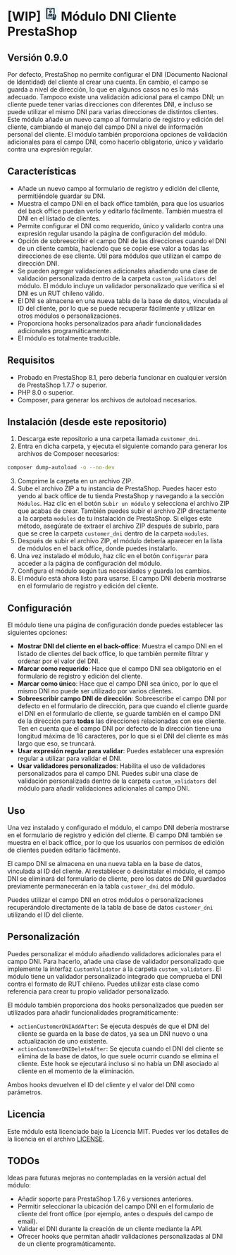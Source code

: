 # [WIP] <img src="logo.png" width="32" height="32" alt="Module logo"> Módulo DNI Cliente PrestaShop

## Versión 0.9.0

Por defecto, PrestaShop no permite configurar el DNI (Documento Nacional de Identidad) del cliente al crear una cuenta.
En cambio, el campo se guarda a nivel de dirección, lo que en algunos casos no es lo más adecuado. Tampoco existe una validación adicional para el campo DNI;
un cliente puede tener varias direcciones con diferentes DNI, e incluso se puede utilizar el mismo DNI para varias direcciones de distintos clientes.
Este módulo añade un nuevo campo al formulario de registro y edición del cliente, cambiando el manejo del campo DNI a nivel de información personal del cliente.
El módulo también proporciona opciones de validación adicionales para el campo DNI, como hacerlo obligatorio, único y validarlo contra una expresión regular.

## Características

- Añade un nuevo campo al formulario de registro y edición del cliente, permitiéndole guardar su DNI.
- Muestra el campo DNI en el back office también, para que los usuarios del back office puedan verlo y editarlo fácilmente. También muestra el DNI en el listado de clientes.
- Permite configurar el DNI como requerido, único y validarlo contra una expresión regular usando la página de configuración del módulo.
- Opción de sobreescribir el campo DNI de las direcciones cuando el DNI de un cliente cambia, haciendo que se copie ese valor a todas las direcciones de ese cliente. Útil para módulos que utilizan el
  campo de dirección DNI.
- Se pueden agregar validaciones adicionales añadiendo una clase de validación personalizada dentro de la carpeta `custom_validators` del módulo. El módulo incluye un validador personalizado que
  verifica si el DNI es un RUT chileno válido.
- El DNI se almacena en una nueva tabla de la base de datos, vinculada al ID del cliente, por lo que se puede recuperar fácilmente y utilizar en otros módulos o personalizaciones.
- Proporciona hooks personalizados para añadir funcionalidades adicionales programáticamente.
- El módulo es totalmente traducible.

## Requisitos

- Probado en PrestaShop 8.1, pero debería funcionar en cualquier versión de PrestaShop 1.7.7 o superior.
- PHP 8.0 o superior.
- Composer, para generar los archivos de autoload necesarios.

## Instalación (desde este repositorio)

1. Descarga este repositorio a una carpeta llamada `customer_dni`.
2. Entra en dicha carpeta, y ejecuta el siguiente comando para generar los archivos de Composer necesarios:

```bash
composer dump-autoload -o --no-dev
```

3. Comprime la carpeta en un archivo ZIP.
4. Sube el archivo ZIP a tu instancia de PrestaShop. Puedes hacer esto yendo al back office de tu tienda PrestaShop y navegando a la sección `Módulos`.
   Haz clic en el botón `Subir un módulo` y selecciona el archivo ZIP que acabas de crear. También puedes subir el archivo ZIP directamente a la carpeta `modules` de tu instalación de PrestaShop.
   Si eliges este método, asegúrate de extraer el archivo ZIP después de subirlo, para que se cree la carpeta `customer_dni` dentro de la carpeta `modules`.
5. Después de subir el archivo ZIP, el módulo debería aparecer en la lista de módulos en el back office, donde puedes instalarlo.
6. Una vez instalado el módulo, haz clic en el botón `Configurar` para acceder a la página de configuración del módulo.
7. Configura el módulo según tus necesidades y guarda los cambios.
8. El módulo está ahora listo para usarse. El campo DNI debería mostrarse en el formulario de registro y edición del cliente.

## Configuración

El módulo tiene una página de configuración donde puedes establecer las siguientes opciones:

- **Mostrar DNI del cliente en el back-office**: Muestra el campo DNI en el listado de clientes del back office, lo que también permite filtrar y ordenar por el valor del DNI.
- **Marcar como requerido**: Hace que el campo DNI sea obligatorio en el formulario de registro y edición del cliente.
- **Marcar como único**: Hace que el campo DNI sea único, por lo que el mismo DNI no puede ser utilizado por varios clientes.
- **Sobreescribir campo DNI de dirección**: Sobreescribe el campo DNI por defecto en el formulario de dirección, para que cuando el cliente guarde el DNI en el formulario de cliente,
  se guarde también en el campo DNI de la dirección para **todas** las direcciones relacionadas con ese cliente.
  Ten en cuenta que el campo DNI por defecto de la dirección tiene una longitud máxima de 16 caracteres, por lo que si el DNI del cliente es más largo que eso, se truncará.
- **Usar expresión regular para validar**: Puedes establecer una expresión regular a utilizar para validar el DNI.
- **Usar validadores personalizados**: Habilita el uso de validadores personalizados para el campo DNI.
  Puedes subir una clase de validación personalizada dentro de la carpeta `custom_validators` del módulo para añadir validaciones adicionales al campo DNI.

## Uso

Una vez instalado y configurado el módulo, el campo DNI debería mostrarse en el formulario de registro y edición del cliente. El campo DNI también se muestra en el back office, por lo que los usuarios
con permisos de edición de clientes pueden editarlo fácilmente.

El campo DNI se almacena en una nueva tabla en la base de datos, vinculada al ID del cliente.
Al restablecer o desinstalar el módulo, el campo DNI se eliminará del formulario de cliente, pero los datos de DNI guardados previamente permanecerán en la tabla `customer_dni` del módulo.

Puedes utilizar el campo DNI en otros módulos o personalizaciones recuperándolo directamente de la tabla de base de datos `customer_dni` utilizando el ID del cliente.

## Personalización

Puedes personalizar el módulo añadiendo validadores adicionales para el campo DNI.
Para hacerlo, añade una clase de validador personalizado que implemente la interfaz `CustomValidator` a la carpeta `custom_validators`.
El módulo tiene un validador personalizado integrado que comprueba el DNI contra el formato de RUT chileno.
Puedes utilizar esta clase como referencia para crear tu propio validador personalizado.

El módulo también proporciona dos hooks personalizados que pueden ser utilizados para añadir funcionalidades programáticamente:

- `actionCustomerDNIAddAfter`: Se ejecuta después de que el DNI del cliente se guarda en la base de datos, ya sea un DNI nuevo o una actualización de uno existente.
- `actionCustomerDNIDeleteAfter`: Se ejecuta cuando el DNI del cliente se elimina de la base de datos, lo que suele ocurrir cuando se elimina el cliente.
  Este hook se ejecutará incluso si no había un DNI asociado al cliente en el momento de la eliminación.

Ambos hooks devuelven el ID del cliente y el valor del DNI como parámetros.

## Licencia

Este módulo está licenciado bajo la Licencia MIT. Puedes ver los detalles de la licencia en el archivo [LICENSE](LICENSE).

## TODOs

Ideas para futuras mejoras no contempladas en la versión actual del módulo:

- Añadir soporte para PrestaShop 1.7.6 y versiones anteriores.
- Permitir seleccionar la ubicación del campo DNI en el formulario de cliente del front office (por ejemplo, antes o después del campo de email).
- Validar el DNI durante la creación de un cliente mediante la API.
- Ofrecer hooks que permitan añadir validaciones personalizadas al DNI de un cliente programáticamente.